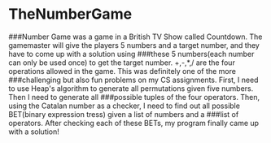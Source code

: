 # TheNumberGame
###Number Game was a game in a British TV Show called Countdown. The gamemaster will give the players 5 numbers and a target number, and they have to come up with a solution using ###these 5 numbers(each number can only be used once) to get the target number. +,-,*,/ are the four operations allowed in the game. This was definitely one of the more ###challenging but also fun problems on my CS assignments. First, I need to use Heap's algorithm to generate all permutations given five numbers. Then I need to generate all ###possible tuples of the four operators. Then, using the Catalan number as a checker, I need to find out all possible BET(binary expression tress) given a list of numbers and a ###list of operators. After checking each of these BETs, my program finally came up with a solution!
